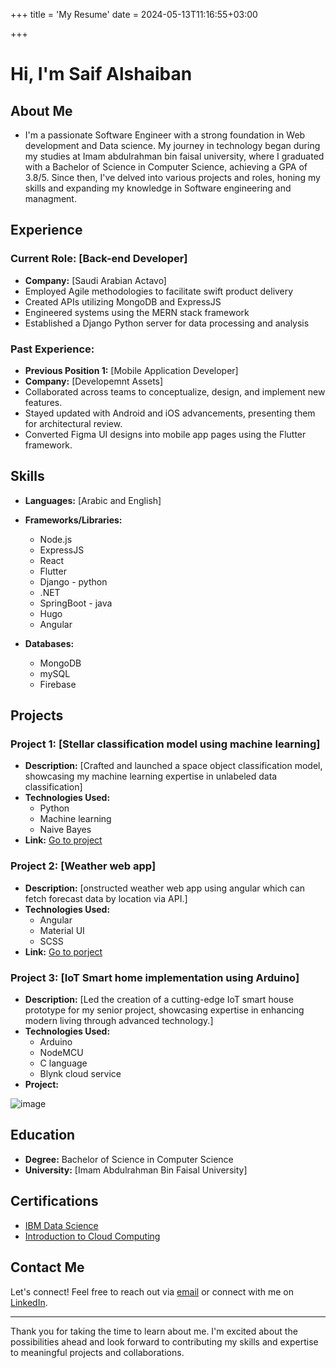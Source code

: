 +++
title = 'My Resume'
date = 2024-05-13T11:16:55+03:00

+++

# Hi, I'm Saif Alshaiban

## About Me
- I'm a passionate Software Engineer with a strong foundation in Web development and Data science. My journey in technology began during my studies at Imam abdulrahman bin faisal university, where I graduated with a Bachelor of Science in Computer Science, achieving a GPA of 3.8/5. Since then, I've delved into various projects and roles, honing my skills and expanding my knowledge in Software engineering and managment.

## Experience
### Current Role: [Back-end Developer]
- **Company:** [Saudi Arabian Actavo]
 - Employed Agile methodologies to facilitate swift product delivery
 - Created APIs utilizing MongoDB and ExpressJS
 - Engineered systems using the MERN stack framework
 - Established a Django Python server for data processing and analysis


### Past Experience:
- **Previous Position 1:** [Mobile Application Developer]
- **Company:** [Developemnt Assets]
 - Collaborated across teams to conceptualize, design, and implement new features.
 - Stayed updated with Android and iOS advancements, presenting them for
   architectural review.
 - Converted Figma UI designs into mobile app pages using the Flutter framework.



## Skills
- **Languages:** [Arabic and English]
- **Frameworks/Libraries:** 
  - Node.js
  - ExpressJS
  - React
  - Flutter
  - Django - python
  - .NET
  - SpringBoot - java
  - Hugo
  - Angular

- **Databases:**
  - MongoDB
  - mySQL
  - Firebase

## Projects
### Project 1: [Stellar classification model using machine learning]
- **Description:** [Crafted and launched a space object classification model, showcasing my machine
learning expertise in unlabeled data classification]
- **Technologies Used:**
  - Python
  - Machine learning
  - Naive Bayes
- **Link:** [Go to project](https://github.com/saif-iau/stellar-classification-model)

### Project 2: [Weather web app]
- **Description:** [onstructed weather web app using angular which can fetch forecast data by location
via API.]
- **Technologies Used:** 
  - Angular
  - Material UI
  - SCSS
- **Link:** [Go to porject](https://github.com/saif-iau/WeatherApp)

### Project 3: [IoT Smart home implementation using Arduino]
- **Description:** [Led the creation of a cutting-edge IoT smart house prototype for my senior project,
showcasing expertise in enhancing modern living through advanced technology.]
- **Technologies Used:** 
  - Arduino
  - NodeMCU
  - C language
  - Blynk cloud service
- **Project:**
  
 ![image](/circuit.jpeg)


  



## Education
- **Degree:** Bachelor of Science in Computer Science
- **University:** [Imam Abdulrahman Bin Faisal University]


## Certifications
- [IBM Data Science](https://www.coursera.org/account/accomplishments/specialization/certificate/CXUWK8RPBNZ9)
- [Introduction to Cloud Computing](https://www.credly.com/badges/5fff3ff6-fc6e-43f4-b1f6-7b6e6d52ba1c/linked_in_profile)


## Contact Me
Let's connect! Feel free to reach out via [email](mailto:saifalshiban@gmail.com) or connect with me on [LinkedIn](https://www.linkedin.com/in/saif-alshiban1998/).

---

Thank you for taking the time to learn about me. I'm excited about the possibilities ahead and look forward to contributing my skills and expertise to meaningful projects and collaborations.
